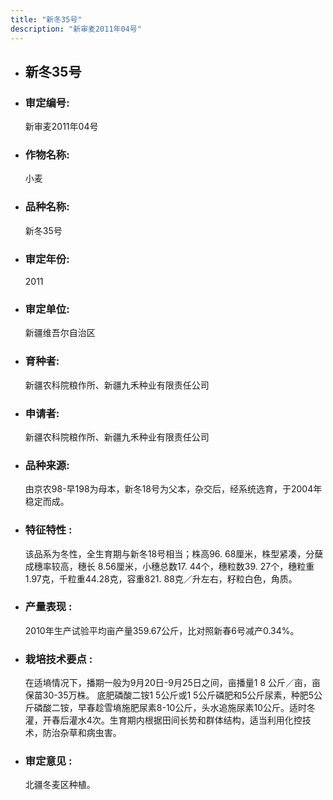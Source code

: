 ```yaml
---
title: "新冬35号"
description: "新审麦2011年04号"
---
```

* ## 新冬35号
* ###  审定编号:  
   新审麦2011年04号

*  ### 作物名称:  
   小麦

*   ###  品种名称: 
    新冬35号

*   ### 审定年份: 
    2011

*   ### 审定单位:  
    新疆维吾尔自治区

*   ### 育种者:  
    新疆农科院粮作所、新疆九禾种业有限责任公司

*   ### 申请者:  
    新疆农科院粮作所、新疆九禾种业有限责任公司

*   ### 品种来源:  
    由京农98-早198为母本，新冬18号为父本，杂交后，经系统选育，于2004年稳定而成。

*   ### 特征特性 : 
    该品系为冬性，全生育期与新冬18号相当；株高96. 68厘米，株型紧凑，分蘖成穗率较高，穗长 8.56厘米，小穗总数17. 44个，穗粒数39. 27个，穗粒重1.97克，千粒重44.28克，容重821. 88克／升左右，籽粒白色，角质。

*   ### 产量表现 : 
    2010年生产试验平均亩产量359.67公斤，比对照新春6号减产0.34%。

*   ### 栽培技术要点 : 
    在适墒情况下，播期一般为9月20日-9月25日之间，亩播量1 8 公斤／亩，亩保苗30-35万株。 底肥磷酸二铵1 5公斤或1 5公斤磷肥和5公斤尿素，种肥5公斤磷酸二铵，早春趁雪墒施肥尿素8-10公斤，头水追施尿素10公斤。适时冬灌，开春后灌水4次。生育期内根据田间长势和群体结构，适当利用化控技术，防治杂草和病虫害。

*   ### 审定意见 : 
    北疆冬麦区种植。

